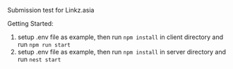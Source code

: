 Submission test for Linkz.asia

Getting Started:
  
  1. setup .env file as example, then run ```npm install``` in client directory and run ```npm run start```
  2. setup .env file as example, then run ```npm install``` in server directory and run ```nest start```